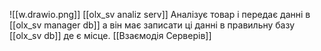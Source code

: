 ![[w.drawio.png]]
[[olx_sv analiz serv]] Аналізує товар і передає данні в  [[olx_sv manager db]] а він має записати ці данні в правильну базу [[olx_sv db]] де є місце.
[[Взаємодія Серверів]]
